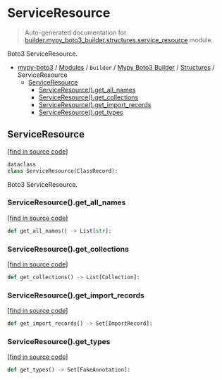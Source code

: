 # ServiceResource

> Auto-generated documentation for [builder.mypy_boto3_builder.structures.service_resource](https://github.com/vemel/mypy_boto3/blob/master/builder/mypy_boto3_builder/structures/service_resource.py) module.

Boto3 ServiceResource.

- [mypy-boto3](../../../README.md#mypy_boto3) / [Modules](../../../MODULES.md#mypy-boto3-modules) / `Builder` / [Mypy Boto3 Builder](../index.md#mypy-boto3-builder) / [Structures](index.md#structures) / ServiceResource
    - [ServiceResource](#serviceresource)
        - [ServiceResource().get_all_names](#serviceresourceget_all_names)
        - [ServiceResource().get_collections](#serviceresourceget_collections)
        - [ServiceResource().get_import_records](#serviceresourceget_import_records)
        - [ServiceResource().get_types](#serviceresourceget_types)

## ServiceResource

[[find in source code]](https://github.com/vemel/mypy_boto3/blob/master/builder/mypy_boto3_builder/structures/service_resource.py#L18)

```python
dataclass
class ServiceResource(ClassRecord):
```

Boto3 ServiceResource.

### ServiceResource().get_all_names

[[find in source code]](https://github.com/vemel/mypy_boto3/blob/master/builder/mypy_boto3_builder/structures/service_resource.py#L61)

```python
def get_all_names() -> List[str]:
```

### ServiceResource().get_collections

[[find in source code]](https://github.com/vemel/mypy_boto3/blob/master/builder/mypy_boto3_builder/structures/service_resource.py#L69)

```python
def get_collections() -> List[Collection]:
```

### ServiceResource().get_import_records

[[find in source code]](https://github.com/vemel/mypy_boto3/blob/master/builder/mypy_boto3_builder/structures/service_resource.py#L51)

```python
def get_import_records() -> Set[ImportRecord]:
```

### ServiceResource().get_types

[[find in source code]](https://github.com/vemel/mypy_boto3/blob/master/builder/mypy_boto3_builder/structures/service_resource.py#L42)

```python
def get_types() -> Set[FakeAnnotation]:
```
